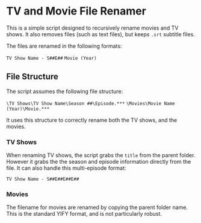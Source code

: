 # TV and Movie File Renamer

This is a simple script designed to recursively rename movies and TV shows. It also removes files (such as text files), but keeps `.srt` subtitle files. 

The files are renamed in the following formats:

`TV Show Name - S##E##`
`Movie (Year)`

## File Structure

The script assumes the following file structure:

`\TV Shows\TV Show Name\Season ##\Episode.***`
`\Movies\Movie Name (Year)\Movie.***`

It uses this structure to correctly rename both the TV shows, and the movies.

### TV Shows

When renaming TV shows, the script grabs the `title` from the parent folder. However it grabs the the season and episode information directly from the file. It can also handle this multi-episode format:

`TV Show Name - S##E##E##E##`

### Movies

The filename for movies are renamed by copying the parent folder name. This is the standard YIFY format, and is not particularly robust. 